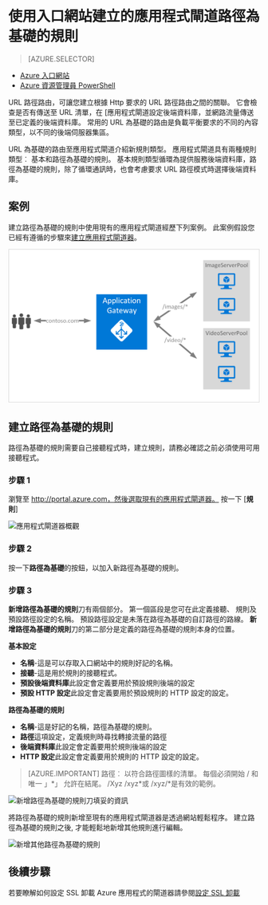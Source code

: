 <properties
   pageTitle="使用入口網站建立的應用程式閘道路徑為基礎的規則 |Microsoft Azure"
   description="瞭解如何使用入口網站建立的應用程式閘道路徑為基礎的規則"
   services="application-gateway"
   documentationCenter="na"
   authors="georgewallace"
   manager="carmonm"
   editor=""
   tags="azure-resource-manager"
/>
<tags  
   ms.service="application-gateway"
   ms.devlang="na"
   ms.topic="article"
   ms.tgt_pltfrm="na"
   ms.workload="infrastructure-services"
   ms.date="10/25/2016"
   ms.author="gwallace" />

# <a name="create-a-path-based-rule-for-an-application-gateway-by-using-the-portal"></a>使用入口網站建立的應用程式閘道路徑為基礎的規則

> [AZURE.SELECTOR]
- [Azure 入口網站](application-gateway-create-url-route-portal.md)
- [Azure 資源管理員 PowerShell](application-gateway-create-url-route-arm-ps.md)

URL 路徑路由，可讓您建立根據 Http 要求的 URL 路徑路由之間的關聯。 它會檢查是否有傳送至 URL 清單，在 [應用程式閘道設定後端資料庫，並網路流量傳送至已定義的後端資料庫。 常用的 URL 為基礎的路由是負載平衡要求的不同的內容類型，以不同的後端伺服器集區。

URL 為基礎的路由至應用程式閘道介紹新規則類型。 應用程式閘道具有兩種規則類型︰ 基本和路徑為基礎的規則。 基本規則類型循環為提供服務後端資料庫，路徑為基礎的規則，除了循環通訊時，也會考慮要求 URL 路徑模式時選擇後端資料庫。

## <a name="scenario"></a>案例

建立路徑為基礎的規則中使用現有的應用程式閘道經歷下列案例。
此案例假設您已經有遵循的步驟來[建立應用程式閘道器](application-gateway-create-gateway-portal.md)。

![url 路徑][scenario]

## <a name="createrule"></a>建立路徑為基礎的規則

路徑為基礎的規則需要自己接聽程式時，建立規則，請務必確認之前必須使用可用接聽程式。

### <a name="step-1"></a>步驟 1

瀏覽至 http://portal.azure.com，然後選取現有的應用程式閘道器。 按一下 [**規則**]

![應用程式閘道器概觀][1]

### <a name="step-2"></a>步驟 2

按一下**路徑為基礎**的按鈕，以加入新路徑為基礎的規則。

### <a name="step-3"></a>步驟 3

**新增路徑為基礎的規則**刀有兩個部分。 第一個區段是您可在此定義接聽、 規則及預設路徑設定的名稱。 預設路徑設定是未落在路徑為基礎的自訂路徑的路線。 **新增路徑為基礎的規則**刀的第二部分是定義的路徑為基礎的規則本身的位置。

**基本設定**

- **名稱**-這是可以存取入口網站中的規則好記的名稱。
- **接聽**-這是用於規則的接聽程式。
- **預設後端資料庫**此設定會定義要用於預設規則後端的設定
- **預設 HTTP 設定**此設定會定義要用於預設規則的 HTTP 設定的設定。

**路徑為基礎的規則**

- **名稱**-這是好記的名稱，路徑為基礎的規則。
- **路徑**這項設定，定義規則時尋找轉接流量的路徑
- **後端資料庫**此設定會定義要用於規則後端的設定
- **HTTP 設定**此設定會定義要用於規則的 HTTP 設定的設定。

>[AZURE.IMPORTANT] 路徑︰ 以符合路徑圖樣的清單。 每個必須開始 / 和唯一 」\*」 允許在結尾。 /Xyz /xyz*或 /xyz/*是有效的範例。  

![新增路徑為基礎的規則刀填妥的資訊][2]

將路徑為基礎的規則新增至現有的應用程式閘道器是透過網站輕鬆程序。 建立路徑為基礎的規則之後, 才能輕鬆地新增其他規則進行編輯。 

![新增其他路徑為基礎的規則][3]

## <a name="next-steps"></a>後續步驟

若要瞭解如何設定 SSL 卸載 Azure 應用程式的閘道器請參閱[設定 SSL 卸載](application-gateway-ssl-portal.md)

[1]: ./media/application-gateway-create-url-route-portal/figure1.png
[2]: ./media/application-gateway-create-url-route-portal/figure2.png
[3]: ./media/application-gateway-create-url-route-portal/figure3.png
[scenario]: ./media/application-gateway-create-url-route-portal/scenario.png